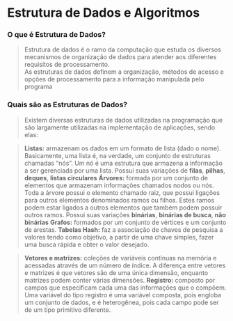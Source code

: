 # Estrutura de Dados e Algoritmos

### O que é Estrutura de Dados?
> Estrutura de dados é o ramo da computação que estuda os diversos mecanismos de organização de dados para atender aos diferentes requisitos de processamento.
> <br>
> As estruturas de dados definem a organização, métodos de acesso e opções de processamento para a informação manipulada pelo programa

### Quais são as Estruturas de Dados?
> Existem diversas estruturas de dados utilizadas na programação que são largamente utilizadas na implementação de aplicações, sendo elas: 

>**Listas:** armazenam os dados em um formato de lista (dado o nome). Basicamente, uma lista é, na verdade, um conjunto de estruturas chamadas “nós”. Um nó é uma estrutura que armazena a informação a ser gerenciada por uma lista. Possui suas variações de **filas**, **pilhas**, **deques**, **listas circulares** 
> **Árvores:** formada por um conjunto de elementos que armazenam informações chamados nodos ou nós. Toda a árvore possui o elemento chamado raiz, que possui ligações para outros elementos denominados ramos ou filhos. Estes ramos podem estar ligados a outros elementos que também podem possuir outros ramos. Possui suas variações **binárias**, **binárias de busca**, **não binárias**
> **Grafos:** formados por um conjunto de vértices e um conjunto de arestas.
> **Tabelas Hash:** faz a associação de chaves de pesquisa a valores tendo como objetivo, a partir de uma chave simples, fazer uma busca rápida e obter o valor desejado.

> **Vetores e matrizes:** coleções de variáveis contínuas na memória e acessadas através de um número de índice. A diferença entre vetores e matrizes é que vetores são de uma única dimensão, enquanto matrizes podem conter várias dimensões.
> **Registro:** composto por campos que especificam cada uma das informações que o compõem. Uma variável do tipo registro é uma variável composta, pois engloba um conjunto de dados, e é heterogênea, pois cada campo pode ser de um tipo primitivo diferente.